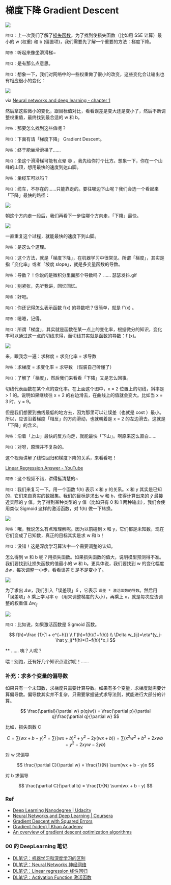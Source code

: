 # 梯度下降 Gradient Descent

![](http://7xjpra.com1.z0.glb.clouddn.com/Art_Code_Bro.png)

``阿扣``：上一次我们了解了[损失函数]()。为了找到使损失函数（比如用 SSE 计算）最小的 w (权重) 和 b (偏置项)，我们需要先了解一个重要的方法：梯度下降。

``阿特``：听起来像坐滑滑梯~

``阿扣``：是有那么点意思。

``阿扣``：想象一下，我们对网络中的一些权重做了很小的改变，这些变化会让输出也有相应很小的变化：

![](http://neuralnetworksanddeeplearning.com/images/tikz8.png)

via [Neural networks and deep learning - chapter 1](http://neuralnetworksanddeeplearning.com/chap1.html)

然后拿这些微小的变化，跟目标值对比，看看误差是变大还是变小了，然后不断调整权重值，最终找到最合适的 w 和 b。

``阿特``：那要怎么找到这些值呢？

``阿扣``：下面有请「梯度下降」 Gradient Descent。

``阿特``：终于能坐滑滑梯了……

``阿扣``：坐这个滑滑梯可能有点晕 😄 。我先给你打个比方。想象一下，你在一个山峰的山顶，想用最快的速度到达山脚。

``阿特``：坐缆车可以吗？

``阿扣``：缆车，不存在的……只能靠走的。要往哪边下山呢？我们会选一个看起来「下降」最快的路径：

![](http://7xjpra.com1.z0.glb.clouddn.com/Gradient%20Descent-i1.png)

朝这个方向走一段后，我们再看下一步往哪个方向走，「下降」最快。

![](http://7xjpra.com1.z0.glb.clouddn.com/Gradient%20Descent-i2.png)

一直重复这个过程，就能最快的速度下到山脚。

``阿特``：是这么个道理。

``阿扣``：这个方法，就是「梯度下降」，在机器学习中很常见。所谓「梯度」，其实是指「变化率」或者「坡度 slope」，就是多变量函数的导数。

``阿特``：导数？！你说的是微积分里面那个导数吗？ …… 瑟瑟发抖.gif

``阿扣``：别紧张，先听我讲，回忆回忆。

``阿特``：好吧。

``阿扣``：你还记得怎么表示函数 f(x) 的导数吧？很简单，就是 f'(x) 。

``阿特``：嗯嗯，记得。

``阿扣``：所谓「梯度」，其实就是函数在某一点上的变化率，根据微分的知识，变化率可以通过这一点的切线求得，而切线其实就是函数的导数：f'(x)。

![](http://7xjpra.com1.z0.glb.clouddn.com/derivative-example.png)

来，跟我念一遍：求梯度 = 求变化率 = 求导数

``阿特``：求梯度 = 求变化率 = 求导数 （假装自己听懂了）

``阿扣``：了解了「梯度」，然后我们来看看「下降」又是怎么回事。

切线代表函数在某个点的变化率。在上面这个图中，x = 2 位置上的切线，斜率是 > 1 的。说明如果继续往 x = 2 的右边滑去，在曲线上的值就会变大。比如当 x = 3 时，y = 9。

但是我们想要到曲线最低的地方去，因为那里可以让误差（也就是 cost ）最小。所以，应该沿着梯度「相反」的方向滑动，也就朝着是 x = 2 的左边滑去。这就是「下降」的含义。

``阿特``：沿着「上山」最快的反方向走，就能最快「下山」。啊原来这么直白……

``阿扣``：对呀，原理并不复杂的。

这个视频讲解了线性回归和梯度下降的关系，来看看吧！

[Linear Regression Answer - YouTube](https://www.youtube.com/watch?time_continue=194&v=L5QBqYDNJn0)

``阿特``：这个视频不错，讲得挺清楚的~

``阿扣``：我们来复习一下。用一个函数 f(h) 表示 x 和 y 的关系。x 和 y 其实是已知的，它们来自真实的数据集。我们的目标是求出 w 和 b，使得计算出来的 $\hat y$ 最接近实际的 y 值。为了得到某种类型的 y 值（比如只有 0 和 1 两种输出），我们会使用类似 Sigmoid 这样的激活函数，对 f(h) 做一下转换。

![](http://7xjpra.com1.z0.glb.clouddn.com/simpleNN.png)

``阿特``：哦，我说怎么有点难理解呢。因为以前碰到 x 和 y，它们都是未知数，现在它们变成了已知数，真正的目标其实是求 w 和 b！

``阿扣``：没错！这是深度学习算法中一个需要调整的认知。

怎么得到 w 和 b 呢？用损失函数。如果损失函数的值大，说明模型预测得不准。我们要找到让损失函数的值最小的 w 和 b。更具体说，我们要找到 w 的变化幅度 $\Delta w$，每次调整一小步，看看误差 E 是不是变小了。

![](http://7xjpra.com1.z0.glb.clouddn.com/Gradient%20Descent-i3.png)

为了求出 $\Delta w$，我们引入「误差项」$\delta$ ，它表示 ``误差 * 激活函数的导数``。然后用「误差项」$\delta$ 乘上学习率 $\eta$ （用来调整梯度的大小），再乘上 x，就是每次应该调整的权重值 $\Delta w_{ij}$

![](http://7xjpra.com1.z0.glb.clouddn.com/WX20171127-154242@2x.png)

``阿扣``：比如说，如果激活函数是 Sigmoid 函数。

$$ f(h)=\frac {1}{1 + e^{−h}}
\\
f'(h)=f(h)(1−f(h))
\\
\Delta w_{ij}=\eta*(y_j-\hat y_j)*f(h)*(1−f(h))*x_i $$

**
…… 咦？人呢？

喂！别跑，还有好几个知识点没讲呢！……

### 补充：求多个变量的偏导数

如果只有一个未知数，求梯度只需要计算导数。如果有多个变量，求梯度就需要计算偏导数。偏导数其实并不复杂，只需要掌握链式求导法则，就能进行大部分的计算。

$$ \frac{\partial}{\partial w} p(q(w)) = \frac{\partial p}{\partial q}\frac{\partial q}{\partial w} $$

比如，损失函数 C

$$ C = \sum(wx + b - y)^2 = \sum((wx + b)^2 + y^2 - 2y(wx + b)) = \sum(x^2w^2 + b^2 + 2xwb + y^2 - 2xyw - 2yb) $$

对 w 求偏导

$$ \frac{\partial C}{\partial w} = \frac{1}{N} \sum(wx + b - y)x $$

对 b 求偏导

$$ \frac{\partial C}{\partial b} = \frac{1}{N} \sum(wx + b - y) $$


### Ref
- [Deep Learning Nanodegree | Udacity](https://www.udacity.com/course/deep-learning-nanodegree-foundation--nd101)
- [Neural Networks and Deep Learning | Coursera](https://www.coursera.org/learn/neural-networks-deep-learning)
- [Gradient Descent with Squared Errors](https://classroom.udacity.com/nanodegrees/nd101-cn/parts/ba124b66-b7f7-43ab-bc89-a390adb57f92/modules/2afd43e6-f4ce-4849-bde6-49d7164da71b/lessons/dc37fa92-75fd-4d41-b23e-9659dde80866/concepts/7d480208-0453-4457-97c3-56c720c23a89)
- [Gradient (video) | Khan Academy](https://www.khanacademy.org/math/multivariable-calculus/multivariable-derivatives/gradient-and-directional-derivatives/v/gradient)
- [An overview of gradient descent optimization algorithms](http://ruder.io/optimizing-gradient-descent/index.html#momentum)


### 00 的 DeepLearning 笔记

- [DL笔记：机器学习和深度学习的区别](http://www.uegeek.com/171206DLNote1-ML-DL-Basic.html)
- [DL笔记：Neural Networks 神经网络](http://www.uegeek.com/171209DLN2-NeuralNetworks.html)
- [DL笔记：Linear regression 线性回归](http://www.uegeek.com/171213DLN3-LinearRegression.html)
- [DL笔记：Activation Function 激活函数](http://www.uegeek.com/171218DLN4-ActivationFunction.html)

